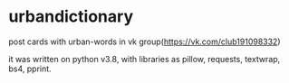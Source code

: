 # urbandictionary

post cards with urban-words in vk group(https://vk.com/club191098332)

it was written on python v3.8, with libraries as pillow, requests, textwrap, bs4, pprint.
